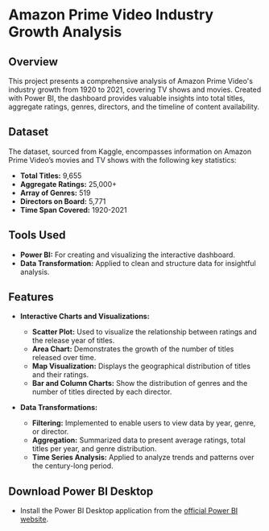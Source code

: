 # Amazon Prime Video Industry Growth Analysis

## Overview

This project presents a comprehensive analysis of Amazon Prime Video's industry growth from 1920 to 2021, covering TV shows and movies. Created with Power BI, the dashboard provides valuable insights into total titles, aggregate ratings, genres, directors, and the timeline of content availability.

## Dataset

The dataset, sourced from Kaggle, encompasses information on Amazon Prime Video’s movies and TV shows with the following key statistics:

- **Total Titles:** 9,655
- **Aggregate Ratings:** 25,000+
- **Array of Genres:** 519
- **Directors on Board:** 5,771
- **Time Span Covered:** 1920-2021

## Tools Used

- **Power BI:** For creating and visualizing the interactive dashboard.
- **Data Transformation:** Applied to clean and structure data for insightful analysis.

## Features

- **Interactive Charts and Visualizations:**
  - **Scatter Plot:** Used to visualize the relationship between ratings and the release year of titles.
  - **Area Chart:** Demonstrates the growth of the number of titles released over time.
  - **Map Visualization:** Displays the geographical distribution of titles and their ratings.
  - **Bar and Column Charts:** Show the distribution of genres and the number of titles directed by each director.
  
- **Data Transformations:**
  - **Filtering:** Implemented to enable users to view data by year, genre, or director.
  - **Aggregation:** Summarized data to present average ratings, total titles per year, and genre distribution.
  - **Time Series Analysis:** Applied to analyze trends and patterns over the century-long period.

## Download Power BI Desktop
   - Install the Power BI Desktop application from the [official Power BI website](https://powerbi.microsoft.com/).

